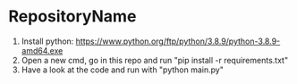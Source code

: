 # RepositoryName
1. Install python: https://www.python.org/ftp/python/3.8.9/python-3.8.9-amd64.exe
2. Open a new cmd, go in this repo and run "pip install -r requirements.txt"
3. Have a look at the code and run with "python main.py"
